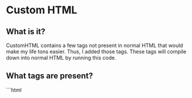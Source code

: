 <h1>Custom HTML</h1>
<h2>What is it?</h2>
CustomHTML contains a few tags not present in normal HTML that would make my life tons easier.
Thus, I added those tags.
These tags will compile down into normal HTML by running this code.

<h2>What tags are present?</h2>
```html
<template src="/path/to/file.html" vars="varName='value'" /> <!-- Copies and pastes one file into this one -->
```

```html
<var name="varName" value="1234" /> - <!-- Stores the value of "1234" in a variable called "varName" -->
<var name="varName" /> - <!-- Compiles into 1234 -->
```

```html
<if x="$varName" equal y="1234">
  <h1>That var is 1234!</h1>
</if>
<if x="$varName" notEqual y="1234">
  <h1>That var isn't 1234!</h1>
</h1>
```

^ Spits out "That var is 1234!" if the variable called "varName" is 1234, otherwise it'l spit out "That var isn't 1234!"

If operators include: equal, notEqual, lessThan, greaterThan, greaterOrEqual, and lessOrEqual
If a variable was never defined and used in a if tag, it will be the same as null in the if statement
Thus to check if a variable is undefined, do <if x="$var" equals y="null">...</if>

Note: When I say "spit out" I mean compiles into
